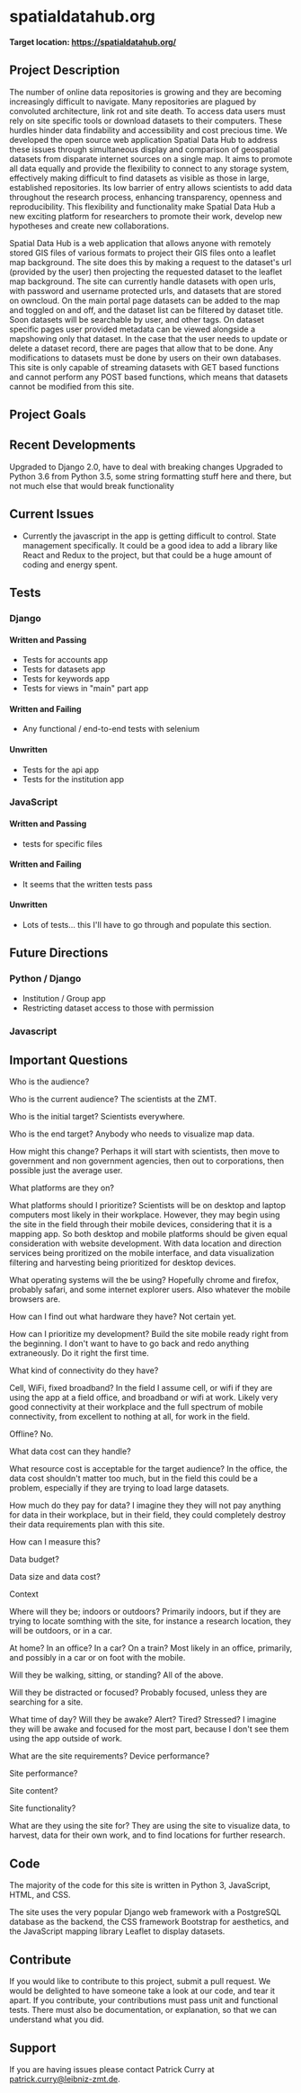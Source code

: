 # spatialdatahub.org

#### Target location: https://spatialdatahub.org/

## Project Description
The number of online data repositories is growing and they are becoming increasingly difficult to navigate. Many repositories are plagued by convoluted architecture, link rot and site death. To access data users must rely on site specific tools or download datasets to their computers. These hurdles hinder data findability and accessibility and cost precious time. We developed the open source web application Spatial Data Hub to address these issues through simultaneous display and comparison of geospatial datasets from disparate internet sources on a single map. It aims to promote all data equally and provide the flexibility to connect to any storage system, effectively making difficult to find datasets as visible as those in large, established repositories. Its low barrier of entry allows scientists to add data throughout the research process, enhancing transparency, openness and reproducibility. This flexibility and functionality make Spatial Data Hub a new exciting platform for researchers to promote their work, develop new hypotheses and create new collaborations.


Spatial Data Hub is a web application that allows anyone with remotely stored GIS files of various formats to project their GIS files onto a leaflet map background. The site does this by making a request to the dataset's url (provided by the user) then projecting the requested dataset to the leaflet map background. The site can currently handle datasets with open urls, with password and username protected urls, and datasets that are stored on owncloud. On the main portal page datasets can be added to the map and toggled on and off, and the dataset list can be filtered by dataset title. Soon datasets will be searchable by user, and other tags. On dataset specific pages user provided metadata can be viewed alongside a mapshowing only that dataset. In the case that the user needs to update or delete a dataset record, there are pages that allow that to be done. Any modifications to datasets must be done by users on their own databases. This site is only capable of streaming datasets with GET based functions and cannot perform any POST based functions, which means that datasets cannot be modified from this site.

## Project Goals


## Recent Developments
Upgraded to Django 2.0, have to deal with breaking changes
Upgraded to Python 3.6 from Python 3.5, some string formatting stuff here and there, but not much else that would break functionality


## Current Issues
- Currently the javascript in the app is getting difficult to control. State management specifically. It could be a good idea to add a library like React and Redux to the project, but that could be a huge amount of coding and energy spent.


## Tests

### Django

#### Written and Passing
- Tests for accounts app
- Tests for datasets app
- Tests for keywords app
- Tests for views in "main" part app

#### Written and Failing
- Any functional / end-to-end tests with selenium

#### Unwritten
- Tests for the api app
- Tests for the institution app

### JavaScript

#### Written and Passing
- tests for specific files

#### Written and Failing
- It seems that the written tests pass

#### Unwritten
- Lots of tests... this I'll have to go through and populate this section.

## Future Directions

### Python / Django
- Institution / Group app
- Restricting dataset access to those with permission

### Javascript

## Important Questions
Who is the audience?

  Who is the current audience?
    The scientists at the ZMT.

  Who is the initial target?
    Scientists everywhere.

  Who is the end target?
    Anybody who needs to visualize map data.

  How might this change?
    Perhaps it will start with scientists, then move to government and non government agencies, then out to corporations, then possible just the average user.

What platforms are they on?

  What platforms should I prioritize?
    Scientists will be on desktop and laptop computers most likely in their workplace. However, they may begin using the site in the field through their mobile devices, considering that it is a mapping app. So both desktop and mobile platforms should be given equal consideration with website development. With data location and direction services being proritized on the mobile interface, and data visualization filtering and harvesting being prioritized for desktop devices.

  What operating systems will the be using?
    Hopefully chrome and firefox, probably safari, and some internet explorer users. Also whatever the mobile browsers are.

  How can I find out what hardware they have?
    Not certain yet.

  How can I prioritize my development?
    Build the site mobile ready right from the beginning. I don't want to have to go back and redo anything extraneously. Do it right the first time.

What kind of connectivity do they have?

  Cell, WiFi, fixed broadband?
    In the field I assume cell, or wifi if they are using the app at a field office, and broadband or wifi at work. Likely very good connectivity at their workplace and the full spectrum of mobile connectivity, from excellent to nothing at all, for work in the field.

  Offline?
    No.

What data cost can they handle?

  What resource cost is acceptable for the target audience?
    In the office, the data cost shouldn't matter too much, but in the field this could be a problem, especially if they are trying to load large datasets.

  How much do they pay for data?
    I imagine they they will not pay anything for data in their workplace, but in their field, they could completely destroy their data requirements plan with this site.

  How can I measure this?

  Data budget?

  Data size and data cost?
    
Context

  Where will they be; indoors or outdoors?
    Primarily indoors, but if they are trying to locate somthing with the site, for instance a research location, they will be outdoors, or in a car.

  At home? In an office? In a car? On a train?
    Most likely in an office, primarily, and possibly in a car or on foot with the mobile.

  Will they be walking, sitting, or standing?
    All of the above.

  Will they be distracted or focused?
    Probably focused, unless they are searching for a site.

  What time of day? Will they be awake? Alert? Tired? Stressed?
    I imagine they will be awake and focused for the most part, because I don't see them using the app outside of work.

What are the site requirements?
  Device performance?

  Site performance?

  Site content?

  Site functionality?

What are they using the site for?
  They are using the site to visualize data, to harvest, data for their own work, and to find locations for further research.

## Code
The majority of the code for this site is written in Python 3, JavaScript, HTML, and CSS.

The site uses the very popular Django web framework with a PostgreSQL database as the backend, the CSS framework Bootstrap for aesthetics, and the JavaScript mapping library Leaflet to display datasets.

## Contribute
If you would like to contribute to this project, submit a pull request. We would be delighted to have someone take a look at our code, and tear it apart.
If you contribute, your contributions must pass unit and functional tests. There must also be documentation, or explanation, so that we can understand what you did.

## Support
If you are having issues please contact Patrick Curry at patrick.curry@leibniz-zmt.de.
